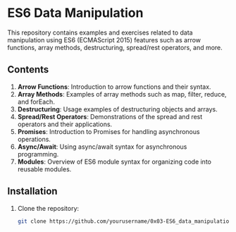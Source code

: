 # ES6 Data Manipulation

This repository contains examples and exercises related to data manipulation using ES6 (ECMAScript 2015) features such as arrow functions, array methods, destructuring, spread/rest operators, and more.

## Contents

1. **Arrow Functions**: Introduction to arrow functions and their syntax.
2. **Array Methods**: Examples of array methods such as map, filter, reduce, and forEach.
3. **Destructuring**: Usage examples of destructuring objects and arrays.
4. **Spread/Rest Operators**: Demonstrations of the spread and rest operators and their applications.
5. **Promises**: Introduction to Promises for handling asynchronous operations.
6. **Async/Await**: Using async/await syntax for asynchronous programming.
7. **Modules**: Overview of ES6 module syntax for organizing code into reusable modules.

## Installation

1. Clone the repository:

   ```bash
   git clone https://github.com/yourusername/0x03-ES6_data_manipulation.git
